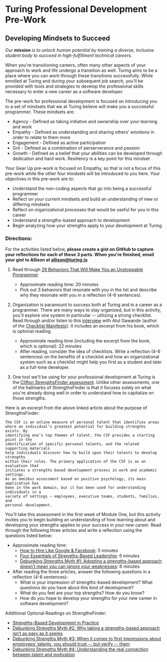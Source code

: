 # Turing Professional Development Pre-Work
## Developing Mindsets to Succeed
_Our **mission** is to unlock human potential by training a diverse, inclusive student body to succeed in high-fulfillment technical careers._

When you're transitioning careers, often many other aspects of your approach to work and life undergo a transition as well. Turing aims to be a place where you can work through these transitions successfully. While enrolled at Turing and during your subsequent job search, you'll be provided with tools and strategies to develop the professional skills necessary to enter a new career as a software developer. 

The pre-work for professional development is focused on introducing you to a set of mindsets that we at Turing believe will make you a successful programmer. These mindsets are:

* Agency - Defined as taking initiative and ownership over your learning and work
* Empathy - Defined as understanding and sharing others' emotions in order to relate to them more
* Engagement - Defined as active participation
* Grit - Defined as a combination of perserverance and passion
* Growth - Defined as a belief that your abilities can be developed through dedication and hard work. Resiliency is a key point for this mindset 

Your Gear Up pre-work is focused on Empathy, so that is not a focus of this pre-work while the other four mindsets will be introduced to you here. Your objectives in this pre-work are to:

* Understand the non-coding aspects that go into being a successful programmer
* Reflect on your current mindsets and build an understanding of new or differing mindsets 
* Reflect on organizational processes that would be useful for you in this career
* Understand a strengths-based approach to development
* Begin analyzing how your strengths apply to your development at Turing

### Directions: 
For the activities listed below, **please create a gist on GitHub to capture your reflections for each of these 3 parts. When you're finished, email your gist to Allison at [allison@turing.io](mailto:allison@turing.io)** 
   
1. Read through [29 Behaviors That Will Make You an Unstoppable Programmer](http://blog.thefirehoseproject.com/posts/29-behaviors-will-make-unstoppable-programmer/)
   
   * Approximate reading time: 20 minutes
   * Pick out 3 behaviors that resonate with you in the list and describe why they resonate with you in a reflection (4-6 sentences). 

2. Organization is paramount to success both at Turing and in a career as a programmer. There are many ways to stay organized, but in this activity, you'll explore one system in particular -- utilizing a strong checklist. Read through and/or listen to this [interview](http://www.npr.org/templates/story/story.php?storyId=122226184) with Atul Gawande (author of the [Checklist Manifesto](https://www.amazon.com/Checklist-Manifesto-How-Things-Right/dp/0312430000)). It includes an excerpt from his book, which is optional reading. 
   
   * Approximate reading time (including the excerpt from the book, which is optional): 22 minutes
   * After reading, consider the idea of checklists. Write a reflection (4-6 sentences) on the benefits of a checklist and how an organizational system such as a checklist might help you first as a student and later as a full-time developer. 
   
3. One tool we'll be using for your professional development at Turing is the [Clifton StrengthsFinder assessment](https://github.com/turingschool/career-development-curriculum/blob/master/files/CSFTechnicalReport031005.pdf). Unlike other assessments, one of the hallmarks of StrengthsFinder is that it focuses solely on what you're already doing well in order to understand how to capitalize on those strengths. 

Here is an excerpt from the above linked article about the purpose of StrengthsFinder:

    The CSF is an online measure of personal talent that identifies areas
    where an individual’s greatest potential for building strengths exists. By
    identifying one’s top themes of talent, the CSF provides a starting point in the
    identification of specific personal talents, and the related supporting materials
    help individuals discover how to build upon their talents to develop strengths
    within their roles. The primary application of the CSF is as an evaluation that
    initiates a strengths-based development process in work and academic settings.
    As an omnibus assessment based on positive psychology, its main application has
    been in the work domain, but it has been used for understanding individuals in a
    variety of settings — employees, executive teams, students, families, and
    personal development.

You'll take this assessment in the first week of Module One, but this activity invites you to begin building an understanding of how learning about and developing your strengths applies to your success in your new career. Read through the following three articles and write a reflection using the questions listed below:

   * Approximate reading time: 
       * [How to Hire Like Google & Facebook](https://www.forbes.com/sites/ashoka/2014/04/15/how-to-hire-like-google-and-facebook-evaluating-candidates-beyond-their-technical-ability/#64c08fc513bf): 5 minutes
       * [Four Essentials of Strengths-Based Leadership](http://www.forbes.com/sites/ekaterinawalter/2013/08/27/four-essentials-of-strength-based-leadership/#76b62a91fa21): 6 minutes
       * [Debunking Strengths Myth #1: Adopting a strengths-based approach doesn’t mean you can ignore your weaknesses](https://github.com/turingschool/career-development-curriculum/blob/master/files/Debunking_Strengths_Myth_1_20071013.pdf): 6 minutes
   * After reading the three articles, answer the following questions in a reflection (4-6 sentences):
      * What is your impression of strengths-based development? What questions do you have about this kind of development?
      * What do you feel are your top strengths? How do you know? 
      * How do you hope to develop your strengths for your new career in software development?
      
  Additional Optional Readings on StrengthsFinder: 

  * [Strengths-Based Development in Practice](https://github.com/turingschool/career-development-curriculum/blob/master/files/Strengths-Based_Development_in_Practice.pdf)
  * [Debunking Strengths Myth #2: Why taking a strengths-based approach isn’t as easy as it seems](https://github.com/turingschool/career-development-curriculum/blob/master/files/Debunking_Strengths_Myth_2_20080110.pdf)
  * [Debunking Strengths Myth #3: When it comes to first impressions about employees’ talents, you should trust -- but verify -- them](https://github.com/turingschool/career-development-curriculum/blob/master/files/Debunking_Strengths_Myth_3_20080410.pdf)
  * [Debunking Strengths Myth #4: Understanding the real connection between talent and motivation](https://github.com/turingschool/career-development-curriculum/blob/master/files/Debunking_Strengths_Myth_4_20080911.pdf)

